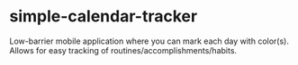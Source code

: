 # simple-calendar-tracker
Low-barrier mobile application where you can mark each day with color(s). Allows for easy tracking of routines/accomplishments/habits.
